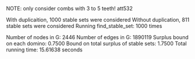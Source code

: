 NOTE: only consider combs with 3 to 5 teeth! 
att532

With duplicaition, 1000 stable sets were considered 
Without duplication, 811 stable sets were considered 
Running find_stable_set: 1000 times 

Number of nodes in G: 2446 
Number of edges in G: 1890119 
Surplus bound on each domino: 0.7500 
Bound on total surplus of stable sets: 1.7500 
Total running time: 15.61638 seconds
